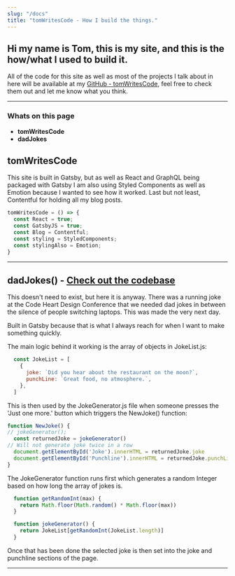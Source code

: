 ```yaml
---
slug: "/docs"
title: "tomWritesCode - How I build the things."
---
```


## Hi my name is Tom, this is my site, and this is the how/what I used to build it. 

All of the code for this site as well as most of the projects I talk about in here will be available at my [GitHub - tomWritesCode](https://github.com/tomWritesCode), feel free to check them out and let me know what you think.

*** 

### Whats on this page
  + **tomWritesCode**
  + **dadJokes**

## tomWritesCode
  This site is built in Gatsby, but as well as React and GraphQL being packaged with Gatsby I am also using Styled Components as well as Emotion because I wanted to see how it worked. Last but not least, Contentful for holding all my blog posts. 

  ```javascript
  tomWritesCode = () => {
    const React = true;
    const GatsbyJS = true;
    const Blog = Contentful;
    const styling = StyledComponents;
    const stylingAlso = Emotion;
  }
  ```

***
## dadJokes() - [Check out the codebase](https://github.com/tomWritesCode/dadJokes)
  This doesn't need to exist, but here it is anyway. There was a running joke at the Code Heart Design Conference that we needed dad jokes in between the silence of people switching laptops. This was made the very next day. 

  Built in Gatsby because that is what I always reach for when I want to make something quickly. 

  The main logic behind it working is the array of objects in JokeList.js:

  ```javascript
    const JokeList = [
      {
        joke: `Did you hear about the restaurant on the moon?`,
        punchLine: `Great food, no atmosphere.`,
      },
    ]
  ```
  This is then used by the JokeGenerator.js file when someone presses the 'Just one more.' button which triggers the NewJoke() function:

  ```javascript
  function NewJoke() {
  // jokeGenerator();
    const returnedJoke = jokeGenerator()
  // Will not generate joke twice in a row
    document.getElementById('Joke').innerHTML = returnedJoke.joke
    document.getElementById('Punchline').innerHTML = returnedJoke.punchLine
  }
  ```

  The JokeGenerator function runs first which generates a random Integer based on how long the array of jokes is. 

  ```javascript
    function getRandomInt(max) {
      return Math.floor(Math.random() * Math.floor(max))
    }

    function jokeGenerator() {
      return JokeList[getRandomInt(JokeList.length)]
    }
  ```
  Once that has been done the selected joke is then set into the joke and punchline sections of the page. 
  
  ***